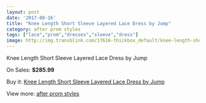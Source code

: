 ```yaml
---
layout: post
date: '2017-08-16'
title: "Knee Length Short Sleeve Layered Lace Dress by Jump"
category: after prom styles
tags: ["lace","prom","dresses","sleeve","dress"]
image: http://img.transblink.com/17616-thickbox_default/knee-length-short-sleeve-layered-lace-dress-by-jump.jpg
---
```

Knee Length Short Sleeve Layered Lace Dress by Jump

On Sales: **$285.99**
<a href="https://www.transblink.com/en/after-prom-styles/5537-knee-length-short-sleeve-layered-lace-dress-by-jump.html"><amp-img layout="responsive" width="600" height="600" src="//img.transblink.com/17616-thickbox_default/knee-length-short-sleeve-layered-lace-dress-by-jump.jpg" alt="Knee Length Short Sleeve Layered Lace Dress by Jump 0" /></a>
<a href="https://www.transblink.com/en/after-prom-styles/5537-knee-length-short-sleeve-layered-lace-dress-by-jump.html"><amp-img layout="responsive" width="600" height="600" src="//img.transblink.com/17618-thickbox_default/knee-length-short-sleeve-layered-lace-dress-by-jump.jpg" alt="Knee Length Short Sleeve Layered Lace Dress by Jump 1" /></a>
<a href="https://www.transblink.com/en/after-prom-styles/5537-knee-length-short-sleeve-layered-lace-dress-by-jump.html"><amp-img layout="responsive" width="600" height="600" src="//img.transblink.com/17617-thickbox_default/knee-length-short-sleeve-layered-lace-dress-by-jump.jpg" alt="Knee Length Short Sleeve Layered Lace Dress by Jump 2" /></a>

Buy it: [Knee Length Short Sleeve Layered Lace Dress by Jump](https://www.transblink.com/en/after-prom-styles/5537-knee-length-short-sleeve-layered-lace-dress-by-jump.html "Knee Length Short Sleeve Layered Lace Dress by Jump")

View more: [after prom styles](https://www.transblink.com/en/55-after-prom-styles "after prom styles")
